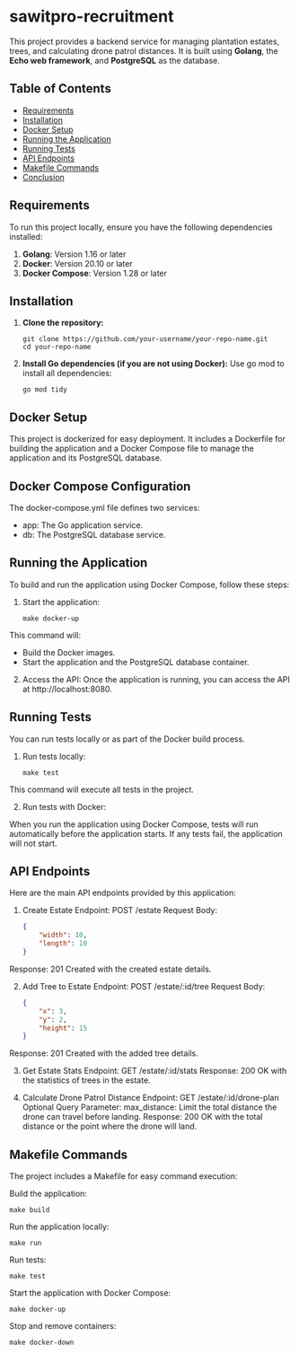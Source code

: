 # sawitpro-recruitment

This project provides a backend service for managing plantation estates, trees, and calculating drone patrol distances. It is built using **Golang**, the **Echo web framework**, and **PostgreSQL** as the database.

## Table of Contents
- [Requirements](#requirements)
- [Installation](#installation)
- [Docker Setup](#docker-setup)
- [Running the Application](#running-the-application)
- [Running Tests](#running-tests)
- [API Endpoints](#api-endpoints)
- [Makefile Commands](#makefile-commands)
- [Conclusion](#conclusion)

## Requirements

To run this project locally, ensure you have the following dependencies installed:

1. **Golang**: Version 1.16 or later
2. **Docker**: Version 20.10 or later
3. **Docker Compose**: Version 1.28 or later

## Installation

1. **Clone the repository:**

   ```
   git clone https://github.com/your-username/your-repo-name.git
   cd your-repo-name
2. **Install Go dependencies (if you are not using Docker):**
    Use go mod to install all dependencies:
    ```
    go mod tidy

## Docker Setup
This project is dockerized for easy deployment. It includes a Dockerfile for building the application and a Docker Compose file to manage the application and its PostgreSQL database.

## Docker Compose Configuration
The docker-compose.yml file defines two services:
- app: The Go application service.
- db: The PostgreSQL database service.

## Running the Application
To build and run the application using Docker Compose, follow these steps:

1. Start the application:
    ```
    make docker-up
    
This command will:
- Build the Docker images.
- Start the application and the PostgreSQL database container.

2. Access the API:
Once the application is running, you can access the API at http://localhost:8080.

## Running Tests
You can run tests locally or as part of the Docker build process.

1. Run tests locally:

    ```
    make test
    
This command will execute all tests in the project.

2. Run tests with Docker:

When you run the application using Docker Compose, tests will run automatically before the application starts. If any tests fail, the application will not start.

## API Endpoints
Here are the main API endpoints provided by this application:

1. Create Estate
Endpoint: POST /estate
Request Body:
    ```json
    {
        "width": 10,
        "length": 10
    }

Response: 201 Created with the created estate details.

2. Add Tree to Estate
Endpoint: POST /estate/:id/tree
Request Body:
    ```json
    {
        "x": 3,
        "y": 2,
        "height": 15
    }

Response: 201 Created with the added tree details.

3. Get Estate Stats
Endpoint: GET /estate/:id/stats
Response: 200 OK with the statistics of trees in the estate.

4. Calculate Drone Patrol Distance
Endpoint: GET /estate/:id/drone-plan
Optional Query Parameter:
max_distance: Limit the total distance the drone can travel before landing.
Response: 200 OK with the total distance or the point where the drone will land.

## Makefile Commands
The project includes a Makefile for easy command execution:

Build the application:

    make build
    
Run the application locally:

    make run

Run tests:

    make test

Start the application with Docker Compose:

    make docker-up

Stop and remove containers:

    make docker-down
